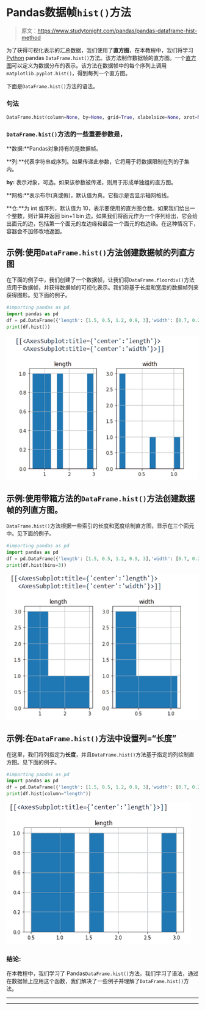 # Pandas数据帧`hist()`方法

> 原文：<https://www.studytonight.com/pandas/pandas-dataframe-hist-method>

为了获得可视化表示的汇总数据，我们使用了**直方图**，在本教程中，我们将学习 [Python](https://www.studytonight.com/python/getting-started-with-python) pandas `DataFrame.hist()`方法。该方法制作数据帧的直方图。一个[直方图](https://en.wikipedia.org/wiki/Histogram)可以定义为数据分布的表示。该方法在数据帧中的每个序列上调用`matplotlib.pyplot.hist()`，得到每列一个直方图。

下面是`DataFrame.hist()`方法的语法。

### 句法

```py
DataFrame.hist(column=None, by=None, grid=True, xlabelsize=None, xrot=None, ylabelsize=None, yrot=None, ax=None, sharex=False, sharey=False, figsize=None, layout=None, bins=10, backend=None, legend=False, **kwargs)
```

### `DataFrame.hist()`方法的一些重要参数是，

**数据:**Pandas对象持有的是数据帧。

**列:**代表字符串或序列。如果传递此参数，它将用于将数据限制在列的子集内。

**by:** 表示对象，可选。如果该参数被传递，则用于形成单独组的直方图。

**网格:**表示布尔(真或假)，默认值为真。它指示是否显示轴网格线。

**仓:**为 int 或序列，默认值为 10，表示要使用的直方图仓数。如果我们给出一个整数，则计算并返回 bin+1 bin 边。如果我们将面元作为一个序列给出，它会给出面元的边，包括第一个面元的左边缘和最后一个面元的右边缘。在这种情况下，容器会不加修改地返回。

## 示例:使用`DataFrame.hist()`方法创建数据帧的列直方图

在下面的例子中，我们创建了一个数据帧，让我们将`DataFrame.floordiv()`方法应用于数据帧，并获得数据帧的可视化表示。我们将基于长度和宽度的数据帧列来获得图形。见下面的例子。

```py
#importing pandas as pd
import pandas as pd
df = pd.DataFrame({'length': [1.5, 0.5, 1.2, 0.9, 3],'width': [0.7, 0.2, 0.15, 0.2, 1.1]}, index=['python', 'C', 'C++', 'R', 'Pearl'])
print(df.hist())
```

![](img/83af796f9616bc144a473fc1e2d88f0d.png)

## 示例:使用带箱方法的`DataFrame.hist()`方法创建数据帧的列直方图。

`DataFrame.hist()`方法根据一些索引的长度和宽度绘制直方图，显示在三个面元中。见下面的例子。

```py
#importing pandas as pd
import pandas as pd
df = pd.DataFrame({'length': [1.5, 0.5, 1.2, 0.9, 3],'width': [0.7, 0.2, 0.15, 0.2, 1.1]},index=['python', 'C', 'C++', 'R', 'Pearl'])
print(df.hist(bins=3))
```

![](img/b2404212adf6a9787a60c4ecc2aaf582.png)

## 示例:在`DataFrame.hist()`方法中设置列=“长度”

在这里，我们将列指定为**长度**，并且`DataFrame.hist()`方法基于指定的列绘制直方图。见下面的例子。

```py
#importing pandas as pd
import pandas as pd
df = pd.DataFrame({'length': [1.5, 0.5, 1.2, 0.9, 3],'width': [0.7, 0.2, 0.15, 0.2, 1.1]},index=['python', 'C', 'C++', 'R', 'Pearl'])
print(df.hist(column="length"))
```

![](img/23426d89beb2c339ef1ac1955fffe6ca.png)

### 结论:

在本教程中，我们学习了 Pandas`DataFrame.hist()`方法。我们学习了语法，通过在数据帧上应用这个函数，我们解决了一些例子并理解了`DataFrame.hist()`方法。

* * *

* * *